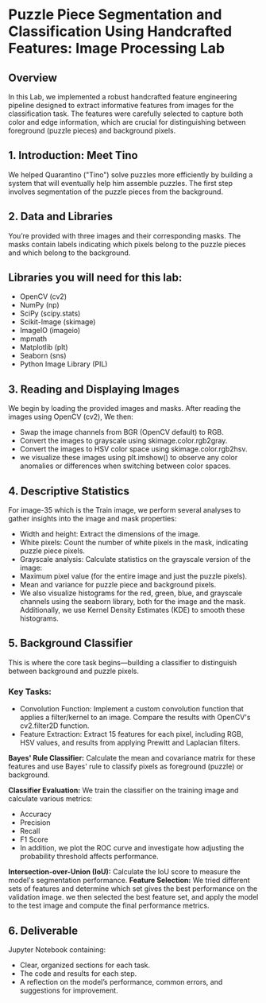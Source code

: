 # Puzzle Piece Segmentation and Classification Using Handcrafted Features: Image Processing Lab

## Overview
In this Lab, we implemented a robust handcrafted feature engineering pipeline designed to extract informative features from images for the classification task. The features were carefully selected to capture both color and edge information, which are crucial for distinguishing between foreground (puzzle pieces) and background pixels.

## 1. Introduction: Meet Tino
We helped Quarantino ("Tino") solve puzzles more efficiently by building a system that will eventually help him assemble puzzles. The first step involves segmentation of the puzzle pieces from the background.

## 2. Data and Libraries
You’re provided with three images and their corresponding masks. The masks contain labels indicating which pixels belong to the puzzle pieces and which belong to the background.

## Libraries you will need for this lab:
- OpenCV (cv2)
- NumPy (np)
- SciPy (scipy.stats)
- Scikit-Image (skimage)
- ImageIO (imageio)
- mpmath
- Matplotlib (plt)
- Seaborn (sns)
- Python Image Library (PIL)

## 3. Reading and Displaying Images
We begin by loading the provided images and masks. After reading the images using OpenCV (cv2), We then:

- Swap the image channels from BGR (OpenCV default) to RGB.
- Convert the images to grayscale using skimage.color.rgb2gray.
- Convert the images to HSV color space using skimage.color.rgb2hsv.
- we visualize these images using plt.imshow() to observe any color anomalies or differences when switching between color spaces.

## 4. Descriptive Statistics
For image-35 which is the Train image, we perform several analyses to gather insights into the image and mask properties:

- Width and height: Extract the dimensions of the image.
- White pixels: Count the number of white pixels in the mask, indicating puzzle piece pixels.
- Grayscale analysis: Calculate statistics on the grayscale version of the image:
- Maximum pixel value (for the entire image and just the puzzle pixels).
- Mean and variance for puzzle piece and background pixels.
- We also visualize histograms for the red, green, blue, and grayscale channels using the seaborn library, both for the image and the mask. Additionally, we use Kernel Density Estimates (KDE) to smooth these histograms.

## 5. Background Classifier
This is where the core task begins—building a classifier to distinguish between background and puzzle pixels.

### Key Tasks:
- Convolution Function: Implement a custom convolution function that applies a filter/kernel to an image. Compare the results with OpenCV's cv2.filter2D function.
- Feature Extraction: Extract 15 features for each pixel, including RGB, HSV values, and results from applying Prewitt and Laplacian filters.

**Bayes' Rule Classifier:** Calculate the mean and covariance matrix for these features and use Bayes' rule to classify pixels as foreground (puzzle) or background.

**Classifier Evaluation:**
We train the classifier on the training image and calculate various metrics:

- Accuracy
- Precision
- Recall
- F1 Score
- In addition, we plot the ROC curve and investigate how adjusting the probability threshold affects performance.

**Intersection-over-Union (IoU):** Calculate the IoU score to measure the model's segmentation performance.
**Feature Selection:** We tried different sets of features and determine which set gives the best performance on the validation image. we then selected the best feature set, and apply the model to the test image and compute the final performance metrics.


## 6. Deliverable
Jupyter Notebook containing:

- Clear, organized sections for each task.
- The code and results for each step.
- A reflection on the model’s performance, common errors, and suggestions for improvement.

